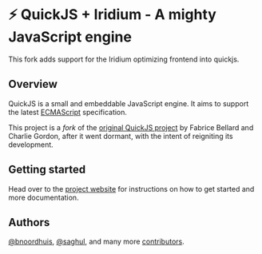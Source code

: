 # ⚡️ QuickJS + Iridium - A mighty JavaScript engine

This fork adds support for the Iridium optimizing frontend into quickjs.

## Overview

QuickJS is a small and embeddable JavaScript engine. It aims to support the latest
[ECMAScript] specification.

This project is a _fork_ of the [original QuickJS project] by Fabrice Bellard and Charlie Gordon, after it went dormant, with the intent of reigniting its development.

## Getting started

Head over to the [project website] for instructions on how to get started and more
documentation.

## Authors

[@bnoordhuis], [@saghul], and many more [contributors].

[ECMAScript]: https://tc39.es/ecma262/
[original QuickJS project]: https://bellard.org/quickjs
[@bnoordhuis]: https://github.com/bnoordhuis
[@saghul]: https://github.com/saghul
[contributors]: https://github.com/quickjs-ng/quickjs/graphs/contributors
[project website]: https://quickjs-ng.github.io/quickjs/
